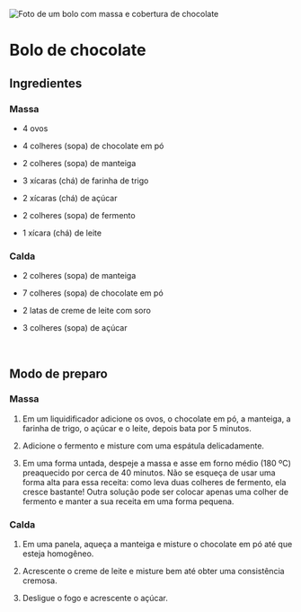 <!-- O sistema “Bolo para o café” irá escrever no navegador a receita de um bolo para o lanche da tarde, desde a separação dos ingredientes até o modo de preparo. O arquivo bolo.html deve conter uma seção ‘script’ e escrever a receita direto na página. Você pode utilizar marcações HTML para formatação, se desejar.O sistema “Bolo para o café” irá escrever no navegador a receita de um bolo para o lanche da tarde, desde a separação dos ingredientes até o modo de preparo. O arquivo bolo.html deve conter uma seção ‘script’ e escrever a receita direto na página. Você pode utilizar marcações HTML para formatação, se desejar.O sistema “Bolo para o café” irá escrever no navegador a receita de um bolo para o lanche da tarde, desde a separação dos ingredientes até o modo de preparo. O arquivo bolo.html deve conter uma seção ‘script’ e escrever a receita direto na página. Você pode utilizar marcações HTML para formatação, se desejar.O sistema “Bolo para o café” irá escrever no navegador a receita de um bolo para o lanche da tarde, desde a separação dos ingredientes até o modo de preparo. O arquivo bolo.html deve conter uma seção ‘script’ e escrever a receita direto na página. Você pode utilizar marcações HTML para formatação, se desejar. -->


![Foto de um bolo com massa e cobertura de chocolate](https://img.itdg.com.br/tdg/images/recipes/000/062/547/318292/318292_original.jpg?mode=crop&width=710&height=400 "Foto do bolo")

# Bolo de chocolate

## Ingredientes

### __Massa__

* 4 ovos

* 4 colheres (sopa) de chocolate em pó

* 2 colheres (sopa) de manteiga

* 3 xícaras (chá) de farinha de trigo

* 2 xícaras (chá) de açúcar

* 2 colheres (sopa) de fermento

* 1 xícara (chá) de leite

### __Calda__

* 2 colheres (sopa) de manteiga

* 7 colheres (sopa) de chocolate em pó

* 2 latas de creme de leite com soro

* 3 colheres (sopa) de açúcar

<br>

## Modo de preparo

### __Massa__

1. Em um liquidificador adicione os ovos, o chocolate em pó, a manteiga, a farinha de trigo, o açúcar e o leite, depois bata por 5 minutos.

2. Adicione o fermento e misture com uma espátula delicadamente.

3. Em uma forma untada, despeje a massa e asse em forno médio (180 ºC) preaquecido por cerca de 40 minutos. Não se esqueça de usar uma forma alta para essa receita: como leva duas colheres de fermento, ela cresce bastante! Outra solução pode ser colocar apenas uma colher de fermento e manter a sua receita em uma forma pequena.

### __Calda__

1. Em uma panela, aqueça a manteiga e misture o chocolate em pó até que esteja homogêneo.

2. Acrescente o creme de leite e misture bem até obter uma consistência cremosa.

3. Desligue o fogo e acrescente o açúcar.